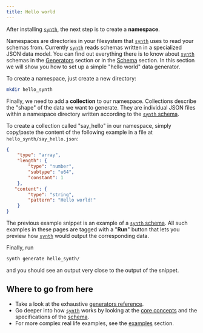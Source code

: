 ```yaml
---
title: Hello world
---
```


After installing [`synth`][synth], the next step is to create a **namespace**. 

Namespaces are directories in your filesystem that [`synth`][synth] uses to read your schemas from. Currently [`synth`][synth] reads schemas written in a specialized JSON data model. You can find out everything there is to know about [`synth`][synth] schemas in the [Generators][generators] section or in the [Schema][schema] section. In this section we will show you how to set up a simple "hello world" data generator.

To create a namespace, just create a new directory:

```bash
mkdir hello_synth
```

Finally, we need to add a **collection** to our namespace. Collections describe
the "shape" of the data we want to generate. They are individual JSON files
within a namespace directory written according to
the [`synth` schema][generators].

To create a collection called "say_hello" in our namespace, simply copy/paste the content of the following example in a file
at `hello_synth/say_hello.json`:

```json synth
{
    "type": "array",
    "length": {
        "type": "number",
        "subtype": "u64",
        "constant": 1
    },
   "content": {
        "type": "string",
        "pattern": "Hello world!"
    }
}
```

The previous example snippet is an example of
a [`synth` schema][schema]. All such examples in these pages
are tagged with a "**Run**"
button that lets you preview how [`synth`][synth] would output the corresponding
data.

Finally, run

```bash
synth generate hello_synth/
```

and you should see an output very close to the output of the snippet.

## Where to go from here
* Take a look at the exhaustive [generators reference][generators].
* Go deeper into how [`synth`][synth] works by looking at the [core concepts][core-concepts] and the specifications of the [schema][schema].
* For more complex real life examples, see the [examples][examples] section.

[synth]: cli.md
[synth-init]: cli.md#command-init
[schema]: schema.md
[generators]: ../content/object.md
[core-concepts]: core-concepts.md
[examples]: ../examples/bank.md
